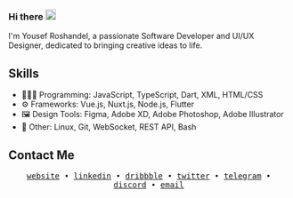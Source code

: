 ### Hi there <img src="https://raw.githubusercontent.com/Tarikul-Islam-Anik/Animated-Fluent-Emojis/master/Emojis/Hand%20gestures/Waving%20Hand.png" alt="Waving Hand" width="19" height="19" />
I'm Yousef Roshandel, a passionate Software Developer and UI/UX Designer, dedicated to bringing creative ideas to life.

## Skills
- 👨🏻‍💻 Programming: JavaScript, TypeScript, Dart, XML, HTML/CSS
- ⚙️ Frameworks: Vue.js, Nuxt.js, Node.js, Flutter
- 🖼️ Design Tools: Figma, Adobe XD, Adobe Photoshop, Adobe Illustrator
- 💽 Other: Linux, Git, WebSocket, REST API, Bash

## Contact Me
<p align="center">
  <samp>
    <a href="https://yrlp.ir">website</a> •
    <a href="https://linkedin.com/in/YRlp98">linkedin</a> •
    <a href="https://dribbble.com/YRlp98">dribbble</a> •
    <a href="https://twitter.com/YRlp98">twitter</a> •
    <a href="https://t.me/YRlp98">telegram</a> •
    <a href="https://discord.com/users/213948450147008513">discord</a> •
    <a href="mailto:hello@yrlp.ir">email</a>
  </samp>
</p>
